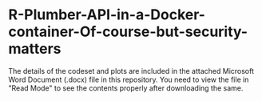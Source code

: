 # R-Plumber-API-in-a-Docker-container-Of-course-but-security-matters

The details of the codeset and plots are included in the attached Microsoft Word Document (.docx) file in this repository. 
You need to view the file in "Read Mode" to see the contents properly after downloading the same.
